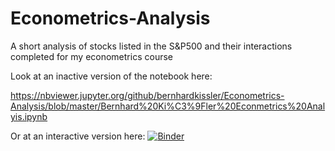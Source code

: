 # Econometrics-Analysis

A short analysis of stocks listed in the S&P500 and their interactions completed for my econometrics course

Look at an inactive version of the notebook here:

https://nbviewer.jupyter.org/github/bernhardkissler/Econometrics-Analysis/blob/master/Bernhard%20Ki%C3%9Fler%20Econmetrics%20Analyis.ipynb

Or at an interactive version here: [![Binder](https://mybinder.org/badge_logo.svg)](https://mybinder.org/v2/gh/bernhardkissler/Econometrics-Analysis/HEAD)

